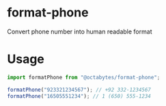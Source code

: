 # format-phone

Convert phone number into human readable format

# Usage

```js
import formatPhone from "@octabytes/format-phone";

formatPhone("923321234567"); // +92 332-1234567
formatPhone("16505551234"); // 1 (650) 555-1234
```
